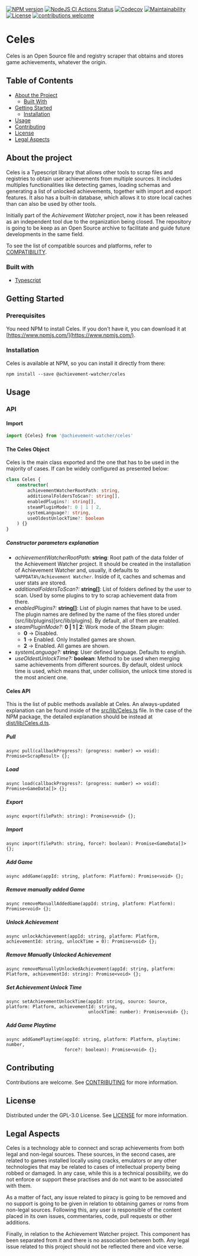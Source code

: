 [![NPM version](https://badge.fury.io/js/%40achievement-watcher%2Fceles.svg)](https://www.npmjs.com/package/@achievement-watcher/celes)
[![NodeJS CI Actions Status](https://img.shields.io/github/workflow/status/msolefonte/celes/nodejs-ci)](https://github.com/msolefonte/celes/actions)
[![Codecov](https://codecov.io/gh/msolefonte/celes/branch/master/graph/badge.svg)](https://codecov.io/gh/msolefonte/celes)
[![Maintainability](https://api.codeclimate.com/v1/badges/8e48291929dd5190e908/maintainability)](https://codeclimate.com/github/msolefonte/celes/maintainability)
[![License](https://img.shields.io/github/license/msolefonte/celes)](https://github.com/msolefonte/celes/blob/master/LICENSE)
[![contributions welcome](https://img.shields.io/badge/contributions-welcome-brightgreen.svg)](https://github.com/msolefonte/celes/blob/master/CONTRIBUTING.md)

# Celes

Celes is an Open Source file and registry scraper that obtains and stores game achievements, whatever the origin. 

## Table of Contents

* [About the Project](#about-the-project)
  * [Built With](#built-with)
* [Getting Started](#getting-started)
  * [Installation](#installation)
* [Usage](#usage)
* [Contributing](#contributing)
* [License](#license)
* [Legal Aspects](#legal-aspects)

## About the project

Celes is a Typescript library that allows other tools to scrap files and registries to obtain user achievements from
multiple sources. It includes multiples functionalities like detecting games, loading schemas and generating a list of
unlocked achievements, together with import and export features. It also has a built-in database, which allows it to 
store local caches than can also be used by other tools.
 
Initially part of the *Achievement Watcher* project, now it has been released as an independent tool due to the 
organization being closed. The repository is going to be keep as an Open Source archive to facilitate and guide
future developments in the same field.

To see the list of compatible sources and platforms, refer to 
[COMPATIBILITY](https://github.com/msolefonte/celes/blob/master/docs/COMPATIBILTY.md).

### Built with

* [Typescript](https://www.typescriptlang.org/)

## Getting Started

### Prerequisites

You need NPM to install Celes. If you don't have it, you can download it at 
[https://www.npmjs.com/](https://www.npmjs.com/).

### Installation

Celes is available at NPM, so you can install it directly from there:

```
npm install --save @achievement-watcher/celes
```

## Usage

### API

#### Import

```typescript
import {Celes} from '@achievement-watcher/celes'
```

#### The Celes Object

Celes is the main class exported and the one that has to be used in the majority of cases. If can be widely configured 
as presented below:

```typescript
class Celes {
    constructor(
        achievementWatcherRootPath: string, 
        additionalFoldersToScan?: string[], 
        enabledPlugins?: string[], 
        steamPluginMode?: 0 | 1 | 2, 
        systemLanguage?: string, 
        useOldestUnlockTime?: boolean
    ) {}
}
```

##### Constructor parameters explanation

* *achievementWatcherRootPath:* __string__: Root path of the data folder of the Achievement Watcher project. It should
    be created in the installation of Achievement Watcher and, usually, it defaults to `%APPDATA%/Achievement Watcher`.
    Inside of it, caches and schemas and user stats are stored.
* *additionalFoldersToScan?:* __string[]__: List of folders defined by the user to scan. Used by some plugins to try
    to scrap achievement data from there.
* *enabledPlugins?:* __string[]__: List of plugin names that have to be used. The plugin names are defined by the name
    of the files stored under (src/lib/plugins)[src/lib/plugins]. By default, all of them are enabled.
* *steamPluginMode?:* __0 | 1 | 2__: Work mode of the Steam plugin:
    * __0__ -> Disabled. 
    * __1__ -> Enabled. Only Installed games are shown.
    * __2__ -> Enabled. All games are shown.
* *systemLanguage?:* __string__: User defined language. Defaults to english.
* *useOldestUnlockTime?:* __boolean__: Method to be used when merging same achievements from different sources. By
  default, oldest unlock time is used, which means that, under collision, the unlock time stored is the most ancient 
  one.
  
#### Celes API

This is the list of public methods available at Celes. An always-updated explanation can be found inside of the 
[src/lib/Celes.ts](https://github.com/msolefonte/celes/blob/master/src/lib/Celes.ts) file. In the case of the 
NPM package, the detailed explanation should be instead at 
[dist/lib/Celes.d.ts](https://github.com/msolefonte/celes/blob/master/dist/lib/Celes.d.ts).

##### Pull

```
async pull(callbackProgress?: (progress: number) => void): Promise<ScrapResult> {};
```

##### Load

```
async load(callbackProgress?: (progress: number) => void): Promise<GameData[]> {};
``` 

##### Export

```
async export(filePath: string): Promise<void> {};
```

##### Import

```
async import(filePath: string, force?: boolean): Promise<GameData[]> {};
```   

##### Add Game

```
async addGame(appId: string, platform: Platform): Promise<void> {};
```    

##### Remove manually added Game

```
async removeManuallAddedGame(appId: string, platform: Platform): Promise<void> {};
```    

##### Unlock Achievement

```
async unlockAchievement(appId: string, platform: Platform, achievementId: string, unlockTime = 0): Promise<void> {};
```    

##### Remove Manually Unlocked Achievement

```
async removeManuallyUnlockedAchievement(appId: string, platform: Platform, achievementId: string): Promise<void> {};
```  

##### Set Achievement Unlock Time

```
async setAchievementUnlockTime(appId: string, source: Source, platform: Platform, achievementId: string, 
                               unlockTime: number): Promise<void> {};
```

##### Add Game Playtime

```
async addGamePlaytime(appId: string, platform: Platform, playtime: number, 
                      force?: boolean): Promise<void> {};
```

## Contributing

Contributions are welcome. See [CONTRIBUTING](https://github.com/msolefonte/celes/blob/master/CONTRIBUTING.md) 
for more information.

## License

Distributed under the GPL-3.0 License. See [LICENSE](https://github.com/msolefonte/celes/blob/master/LICENSE) 
for more information.

## Legal Aspects

Celes is a technology able to connect and scrap achievements from both legal and non-legal sources. These sources,
in the second cases, are related to games installed locally using cracks, emulators or any other technologies that
may be related to cases of intellectual property being robbed or damaged. In any case, while this is a technical
possibility, we do not enforce or support these practises and do not want to be associated with them. 

As a matter of fact, any issue related to piracy is going to be removed and no support is going to be given in relation
to obtaining games or roms from non-legal sources. Following this, any user is responsible of the content placed in its
own issues, commentaries, code, pull requests or other additions.

Finally, in relation to the Achievement Watcher project. This component has been separated from it and there is no
association between both. Any legal issue related to this project should not be reflected there and vice verse.

